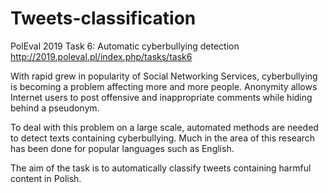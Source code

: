 # Tweets-classification


PolEval 2019 Task 6: Automatic cyberbullying detection http://2019.poleval.pl/index.php/tasks/task6

With rapid grew in popularity of Social Networking Services, cyberbullying is becoming a problem affecting more and more people. 
Anonymity allows Internet users to post offensive and inappropriate comments while hiding behind a pseudonym.

To deal with this problem on a large scale, automated methods are needed to detect texts containing cyberbullying. 
Much in the area of this research has been done for popular languages such as English.

The aim of the task is to automatically classify tweets containing harmful content in Polish.

